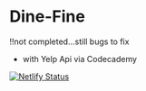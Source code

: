 # Dine-Fine

!!not completed...still bugs to fix

- with Yelp Api via Codecademy

[![Netlify Status](https://api.netlify.com/api/v1/badges/198c84c7-308d-4a4c-a6d0-d26cbcc43339/deploy-status)](https://app.netlify.com/sites/dine-fine/deploys)
